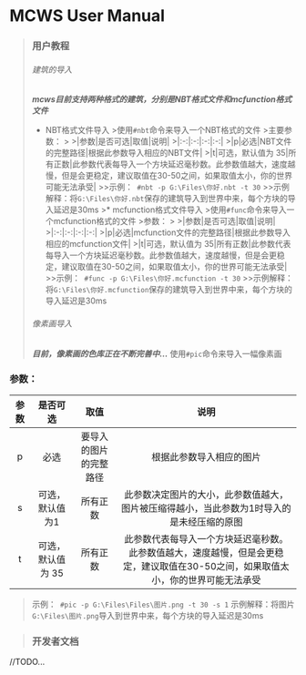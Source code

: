 # MCWS User Manual
 
>### 用户教程
>###### 建筑的导入
>***mcws目前支持两种格式的建筑，分别是NBT格式文件和mcfunction格式文件***
>* NBT格式文件导入
	>使用`#nbt`命令来导入一个NBT格式的文件
	>主要参数：
	>
	>|参数|是否可选|取值|说明|
	>|:-:|:-:|:-:|:-:|
	>|p|必选|NBT文件的完整路径|根据此参数导入相应的NBT文件|
	>|t|可选，默认值为 35|所有正数|此参数代表每导入一个方块延迟毫秒数。此参数值越大，速度越慢，但是会更稳定，建议取值在30-50之间，如果取值太小，你的世界可能无法承受|
	>>示例：` #nbt -p G:\Files\你好.nbt -t 30`
	>>示例解释：将`G:\Files\你好.nbt`保存的建筑导入到世界中来，每个方块的导入延迟是30ms
	>* mcfunction格式文件导入
	>使用`#func`命令来导入一个mcfunction格式的文件
	>参数：
	>
	>|参数|是否可选|取值|说明|
	>|:-:|:-:|:-:|:-:|
	>|p|必选|mcfunction文件的完整路径|根据此参数导入相应的mcfunction文件|
	>|t|可选，默认值为 35|所有正数|此参数代表每导入一个方块延迟毫秒数。此参数值越大，速度越慢，但是会更稳定，建议取值在30-50之间，如果取值太小，你的世界可能无法承受|
	>>示例：` #func -p G:\Files\你好.mcfunction -t 30`
	>>示例解释：将`G:\Files\你好.mcfunction`保存的建筑导入到世界中来，每个方块的导入延迟是30ms
>###### 像素画导入
>***目前，像素画的色库正在不断完善中...***
>使用`#pic`命令来导入一幅像素画
### 参数：
|参数|是否可选|取值|说明|
|:-:|:-:|:-:|:-:|
|p|必选|要导入的图片的完整路径|根据此参数导入相应的图片|
|s|可选，默认值为1|所有正数|此参数决定图片的大小，此参数值越大，图片被压缩得越小，当此参数为1时导入的是未经压缩的原图
|t|可选，默认值为 35|所有正数|此参数代表每导入一个方块延迟毫秒数。此参数值越大，速度越慢，但是会更稳定，建议取值在30-50之间，如果取值太小，你的世界可能无法承受|
>示例：` #pic -p G:\Files\Files\图片.png -t 30 -s 1`
>示例解释：将图片`G:\Files\图片.png`导入到世界中来，每个方块的导入延迟是30ms


>### 开发者文档
//TODO...
